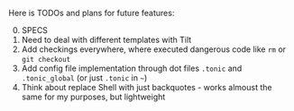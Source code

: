 Here is TODOs and plans for future features:

0. SPECS
1. Need to deal with different templates with Tilt
2. Add checkings everywhere, where executed dangerous code like `rm` or `git checkout`
3. Add config file implementation through dot files `.tonic` and `.tonic_global` (or just `.tonic` in `~`)
4. Think about replace Shell with just backquotes - works almoust the same for my purposes, but lightweight
